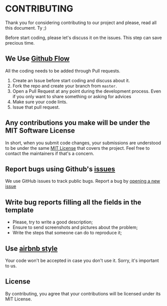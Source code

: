 # CONTRIBUTING

Thank you for considering contributing to our project and please, read all this document. Ty ;)

Before start coding, please let's discuss it on the issues. This step can save precious time. 

## We Use [Github Flow](https://guides.github.com/introduction/flow/index.html)

All the coding needs to be added through Pull requests. 

1. Create an Issue before start coding and discuss about it.
2. Fork the repo and create your branch from `master`.
3. Open a Pull Request at any point during the development process. Even if you only want to share something or asking for advices
4. Make sure your code lints.
5. Issue that pull request.

## Any contributions you make will be under the MIT Software License
In short, when you submit code changes, your submissions are understood to be under the same [MIT License](http://choosealicense.com/licenses/mit/) that covers the project. Feel free to contact the maintainers if that's a concern.

## Report bugs using Github's [issues](https://github.com/briandk/transcriptase-atom/issues)
We use GitHub issues to track public bugs. Report a bug by [opening a new issue](https://github.com/leobnog/bestprice/issues/new)

## Write bug reports filling all the fields in the template
 - Please, try to write a good description;
 - Ensure to send screenshots and pictures about the problem;
 - Write the steps that someone can do to reproduce it;

## Use [airbnb style](https://github.com/airbnb/javascript/tree/master/react)
 Your code won't be accepted in case you don't use it. Sorry, it's important to us.

## License
By contributing, you agree that your contributions will be licensed under its MIT License.

